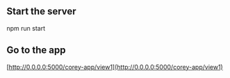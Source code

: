 ## Start the server
npm run start

## Go to the app
[http://0.0.0.0:5000/corey-app/view1](http://0.0.0.0:5000/corey-app/view1)

